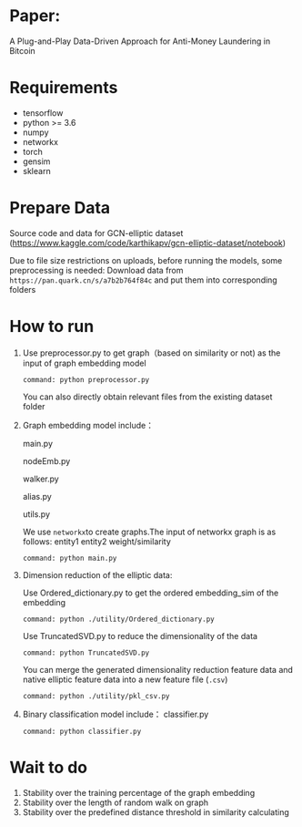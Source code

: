 # Paper:
A Plug-and-Play Data-Driven Approach for Anti-Money Laundering in Bitcoin


# Requirements
 - tensorflow
 - python >= 3.6
 - numpy
 - networkx 
 - torch 
 - gensim
 - sklearn

# Prepare Data
Source code and data for GCN-elliptic dataset (https://www.kaggle.com/code/karthikapv/gcn-elliptic-dataset/notebook)


Due to file size restrictions on uploads, before running the models, some preprocessing is needed:
Download data from `https://pan.quark.cn/s/a7b2b764f84c`
and put them into corresponding folders


# How to run
1. Use preprocessor.py to get graph（based on similarity or not) as the input of graph embedding model
    
    `command: python preprocessor.py`

   You can also directly obtain relevant files from the existing dataset folder

2. Graph embedding model include：

   main.py

   nodeEmb.py

   walker.py

   alias.py

   utils.py
    
    We use `networkx`to create graphs.The input of networkx graph is as follows:
    entity1 entity2 weight/similarity
  
    `command: python main.py`

3. Dimension reduction of the elliptic data:  

    Use Ordered_dictionary.py to get the ordered embedding_sim of the embedding

    `command: python ./utility/Ordered_dictionary.py`

    Use TruncatedSVD.py to reduce the dimensionality of the data

    `command: python TruncatedSVD.py`

    You can merge the generated dimensionality reduction feature data and native elliptic feature data into a new feature file (`.csv`)

    `command: python ./utility/pkl_csv.py`
    

4. Binary classification model include：
    classifier.py

   `command: python classifier.py`

# Wait to do
1. Stability over the training percentage of the graph embedding
2. Stability over the length of random walk on graph
3. Stability over the predefined distance threshold in similarity calculating





